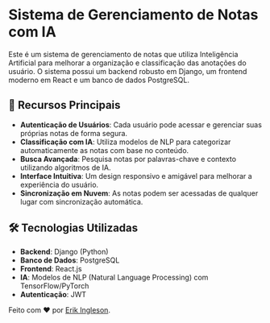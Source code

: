 # Sistema de Gerenciamento de Notas com IA

Este é um sistema de gerenciamento de notas que utiliza Inteligência Artificial para melhorar a organização e classificação das anotações do usuário. O sistema possui um backend robusto em Django, um frontend moderno em React e um banco de dados PostgreSQL.

## 🚀 Recursos Principais
- **Autenticação de Usuários**: Cada usuário pode acessar e gerenciar suas próprias notas de forma segura.
- **Classificação com IA**: Utiliza modelos de NLP para categorizar automaticamente as notas com base no conteúdo.
- **Busca Avançada**: Pesquisa notas por palavras-chave e contexto utilizando algoritmos de IA.
- **Interface Intuitiva**: Um design responsivo e amigável para melhorar a experiência do usuário.
- **Sincronização em Nuvem**: As notas podem ser acessadas de qualquer lugar com sincronização automática.

## 🛠️ Tecnologias Utilizadas
- **Backend**: Django (Python)
- **Banco de Dados**: PostgreSQL
- **Frontend**: React.js
- **IA**: Modelos de NLP (Natural Language Processing) com TensorFlow/PyTorch
- **Autenticação**: JWT

Feito com ❤️ por [Erik Ingleson](https://github.com/Ingleson10).

